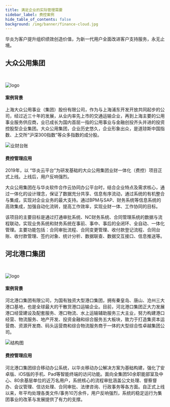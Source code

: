 ```yaml
---
title: 满足企业的实际管理需要
sidebar_label: 费控案例
hide_table_of_contents: false
background: /img/banner/finance-cloud.jpg
---
```


华炎为客户提升组织绩效创造价值，为新一代用户全面改进客户支持服务，永无止境。

## 大众公用集团

<br/>

![logo](/assets/workflow/logo-dzug.png)

#### 案例背景

上海大众公用事业（集团）股份有限公司，作为与上海浦东开发开放共同起步的公司，经过近三十年的发展，从业内率先上市的交通运输企业，再到上海主要的公用事业服务供应商，业已成长为国内首屈一指的公用事业与金融创投齐头并进的投资控股型企业集团。大众公用集团，企业历史悠久，企业形象出众，是道琼斯中国指数、上交所“沪深300指数”等众多指数的成分股。

![业财台账](/assets/contract/contract2.png)

#### 费控管理应用

2019年，以 “华炎云平台”为研发基础的大众公用集团业财一体化（费控）项目正式上线。上线后，用户反响强烈。

大众公用集团在与华炎软件合作云协同办公平台时，结合企业特点及需求核心，通过一体化的设计理念，保证了数据充分共享、信息有序流动，通过系统的有机整合与集成，实现对企业业务的最大支持。通过BPM与SAP、财务系统等信息系统的高效集成，加强自动化流转，提高工作效率，实现业财一体、工作协同的目标。

该项目的主要目标是通过打通审批系统、NC财务系统、合同管理系统的数据与流程联动，实现业务系统和财务系统在事前、事中、事后的全闭环、全自动、一体化管理。主要功能包括：合同审批流程、合同变更管理、收付款登记流程、合同台账、收付款管理、签约对象、统计分析、数据联查、数据交互接口、信息推送等。

## 河北港口集团

<br/>

![logo](/assets/workflow/logo-qhd.png)

#### 案例背景

河北港口集团有限公司，为国有独资大型港口集团，拥有秦皇岛、唐山、沧州三大港口基地，也是全球最大的干散货港口运输企业。目前，河北港口集团正大力发展港口经营建设及配套服务、港口物流、水上运输辅助服务三大主业，努力构建港口经营、物流服务、地产开发、投资金融和综合服务五大板块，致力于打造集资本运营商、资源开发商、码头运营商和综合物流服务商于一体的大型综合性卓越集团公司。

![结构图](/assets/workflow/home_intro.png)

#### 费控管理应用

河北港口集团综合移动办公系统，以华炎移动办公解决方案为基础构建，强化了安卓版、iOS版的手机、Pad等智能终端的访问功能。面向全集团50余职能部室及中心、80余基层单位的近万名用户，系统核心的流程审批涵盖公文处理、督察督办、会议管理、信访处理、合同审批、法律咨询、行政事务等各方面。自正式上线以来，年平均处理各类文件/事务10万余件，用户反响强烈，系统的稳定运行为集团事业的改革与发展提供了有力的支撑。